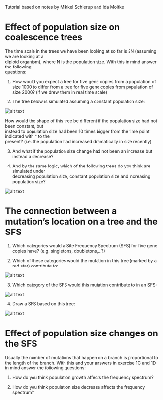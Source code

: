 Tutorial based on notes by Mikkel Schierup and Ida Moltke

# Effect	of	population	size	on	coalescence	trees

The	time	scale	in	the	trees	we	have	been	looking	at	so	far	is	2N	(assuming	we	are	looking	at	a	
diploid	organism),	where	N	is	the	population	size.	With	this	in	mind	answer	the	following	
questions:

1) How	would	you	expect	a	tree	for	five	gene	copies	from	a	population	of	size	1000	to	differ	from
a	tree	for	five	gene	copies	from	population	of	size	2000? (if	we	drew	them	in	real	time	scale)

2) The	tree	below	is	simulated	assuming	a	constant	population	size:

![alt text](https://github.com/FerRacimo/DemographicCourseAdelaide2018/blob/master/Tree1.png)

How	would	the	shape	of	this tree	be	different if	the	population	size	had	not	been	constant, but	
instead	to	population	size	had	been	10	times	bigger	from the	time	point	indicated	with	^ to the	
present?	(i.e. the	population	had	increased	dramatically	in	size	recently)

3) And	what	if	the	population	size	change	had	not	been	an	increase	but	instead	a	decrease?

4) And	by	the	same	logic, which	of	the	following	trees	do you	think	are	simulated	under	
decreasing	population	size,	constant	population	size	and	increasing	population	size?

![alt text](https://github.com/FerRacimo/DemographicCourseAdelaide2018/blob/master/Tree2.png)


# The	connection	between	a	mutation’s	location	on	a	tree	and	the	SFS

1) Which	categories	would	a	Site	Frequency	Spectrum	(SFS)	for	five	gene	copies have?
(e.g. singletons,	doubletons,…?)

2) Which	of	these	categories	would	the	mutation	in	this	tree	(marked	by	a	red	star)	contribute	to:

![alt text](https://github.com/FerRacimo/DemographicCourseAdelaide2018/blob/master/Tree3.png)

3) Which	category	of	the	SFS	would	this	mutation	contribute	to	in	an	SFS:	

![alt text](https://github.com/FerRacimo/DemographicCourseAdelaide2018/blob/master/Tree4.png)

4) Draw	a	SFS	based	on	this	tree:	

![alt text](https://github.com/FerRacimo/DemographicCourseAdelaide2018/blob/master/Tree5.png)

# Effect	of	population	size	changes	on	the	SFS
Usually	the	number	of	mutations	that	happen on	a	branch	is	proportional	to	the	length	of	the	
branch. With	this	and	your	answers	in exercise	1C	and	1D	in	mind answer	the	following	questions:

1) How	do	you	think	population	growth affects the	frequency	spectrum?	

2) How	do	you	think	population	size decrease affects the	frequency	spectrum?

